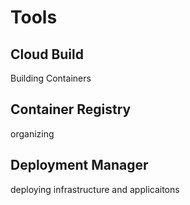 # Tools

## Cloud Build

Building Containers

## Container Registry

organizing

## Deployment Manager

deploying infrastructure and applicaitons